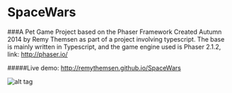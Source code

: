 # SpaceWars
###A Pet Game Project based on the Phaser Framework
Created Autumn 2014 by Remy Themsen as part of a project involving typescript.
The base is mainly written in Typescript, and the game engine used is Phaser 2.1.2, link: http://phaser.io/

#####Live demo: http://remythemsen.github.io/SpaceWars

![alt tag](http://remythemsen.github.io/SpaceWars/assets/images/screenshot.jpg)
